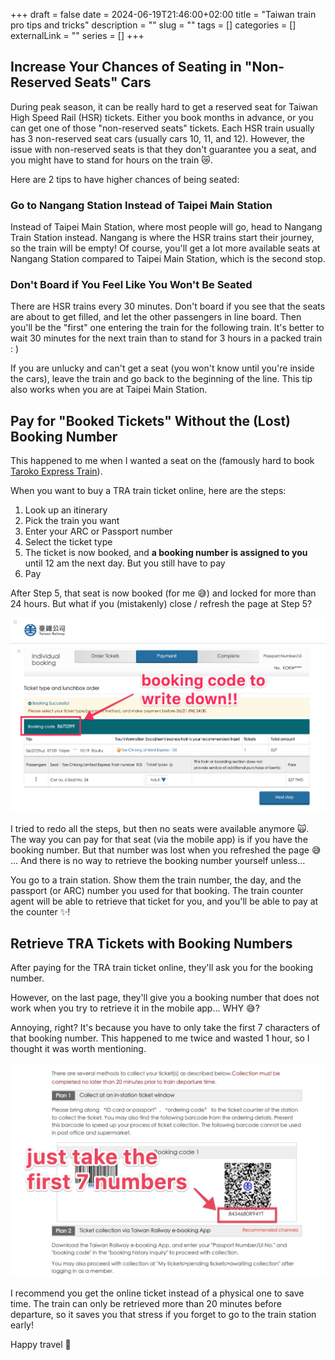 +++ 
draft = false
date = 2024-06-19T21:46:00+02:00
title = "Taiwan train pro tips and tricks"
description = ""
slug = "" 
tags = []
categories = []
externalLink = ""
series = []
+++

## Increase Your Chances of Seating in "Non-Reserved Seats" Cars

During peak season, it can be really hard to get a reserved seat for Taiwan High Speed Rail (HSR) tickets. Either you book months in advance, or you can get one of those "non-reserved seats" tickets. Each HSR train usually has 3 non-reserved seat cars (usually cars 10, 11, and 12). However, the issue with non-reserved seats is that they don't guarantee you a seat, and you might have to stand for hours on the train 😿.

Here are 2 tips to have higher chances of being seated:

### Go to Nangang Station Instead of Taipei Main Station
Instead of Taipei Main Station, where most people will go, head to Nangang Train Station instead. Nangang is where the HSR trains start their journey, so the train will be empty! Of course, you'll get a lot more available seats at Nangang Station compared to Taipei Main Station, which is the second stop.

### Don't Board if You Feel Like You Won't Be Seated
There are HSR trains every 30 minutes. 
Don't board if you see that the seats are about to get filled, and let the other passengers in line board. Then you'll be the "first" one entering the train for the following train. It's better to wait 30 minutes for the next train than to stand for 3 hours in a packed train : )

If you are unlucky and can't get a seat (you won't know until you're inside the cars), leave the train and go back to the beginning of the line. This tip also works when you are at Taipei Main Station.

## Pay for "Booked Tickets" Without the (Lost) Booking Number

This happened to me when I wanted a seat on the (famously hard to book [Taroko Express Train](https://en.wikipedia.org/wiki/Taroko_Express)).

When you want to buy a TRA train ticket online, here are the steps:
1. Look up an itinerary
2. Pick the train you want
3. Enter your ARC or Passport number
4. Select the ticket type
5. The ticket is now booked, and **a booking number is assigned to you** until 12 am the next day. But you still have to pay
6. Pay



After Step 5, that seat is now booked (for me 😅) and locked for more than 24 hours. But what if you (mistakenly) close / refresh the page at Step 5? 

![Booking number TRA](/img/train-tips-taiwan/booking-number-page-tra.png)

I tried to redo all the steps, but then no seats were available anymore 🙀.  The way you can pay for that seat (via the mobile app) is if you have the booking number. But that number was lost when you refreshed the page 😅 ...   And there is no way to retrieve the booking number yourself unless...

You go to a train station. Show them the train number, the day, and the passport (or ARC) number you used for that booking. The train counter agent will be able to retrieve that ticket for you, and you'll be able to pay at the counter ✨!

## Retrieve TRA Tickets with Booking Numbers

After paying for the TRA train ticket online, they'll ask you for the booking number.

However, on the last page, they'll give you a booking number that does not work when you try to retrieve it in the mobile app... WHY 😅?

Annoying, right? It's because you have to only take the first  7 characters of that booking number.
This happened to me twice and wasted 1 hour, so I thought it was worth mentioning.

![Booking number TRA](/img/train-tips-taiwan/booking-number-tra.png)


I recommend you get the online ticket instead of a physical one to save time. The train can only be retrieved more than 20 minutes before departure, so it saves you that stress if you forget to go to the train station early!


Happy travel 🚊

[^1]: Taiwan has 13,000 convenience stores, with one for every 1,582 people! ([src](https://nspp.mofa.gov.tw/nsppe/news.php?post=234142)).

[^2]: Convenience stores are places where you can buy food, do groceries, pick up concert tickets, send a package, top up  mobile contract, pay bills & get a bubble tea or hot latte, all in the same shop.

[^3]: _Taiwan APRC_: A permanent residence permit that allows you to stay and work indefinitely in Taiwan. This permit almost _never expires_, as far as you visit Taiwan one day every 5 years. You can get it after [3 years working in Taiwan](https://goldcard.nat.gov.tw/en/tags/aprc/).
